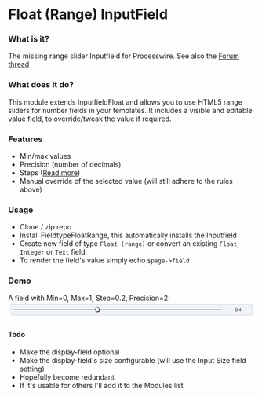 Float (Range) InputField
========================

### What is it?

The missing range slider Inputfield for Processwire. 
See also the [Forum thread](https://processwire.com/talk/topic/22430-inputfieldfloatrange-a-range-slider-inputfield/?tab=comments#comment-192449)

### What does it do?

This module extends InputfieldFloat and allows you to use HTML5 range sliders for number fields in your templates.
It includes a visible and editable value field, to override/tweak the value if required.  

### Features

- Min/max values
- Precision (number of decimals)
- Steps ([Read more](https://www.w3schools.com/tags/att_input_step.asp))
- Manual override of the selected value (will still adhere to the rules above)

### Usage

- Clone / zip repo
- Install FieldtypeFloatRange, this automatically installs the Inputfield
- Create new field of type `Float (range)` or convert an existing `Float`, `Integer` or `Text` field.
- To render the field's value simply echo `$page->field`

### Demo
A field with Min=0, Max=1, Step=0.2, Precision=2:
![](demo/RangeSlider-demo-1.gif)

#### Todo

- Make the display-field optional
- Make the display-field's size configurable (will use the Input Size field setting) 
- Hopefully become redundant
- If it's usable for others I'll add it to the Modules list

